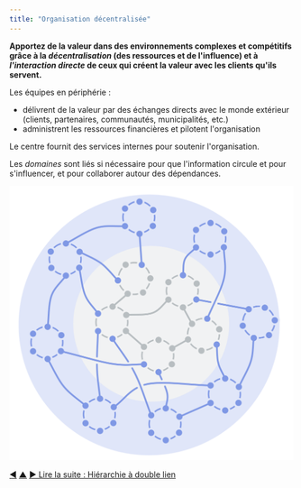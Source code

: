 ```yaml
---
title: "Organisation décentralisée"
---
```



<strong>Apportez de la valeur dans des environnements complexes et compétitifs grâce à la <em>décentralisation</em> (des ressources et de l'influence) et à <em>l'interaction directe</em> de ceux qui créent la valeur avec les clients qu'ils servent.</strong>

Les équipes en périphérie :

- délivrent de la valeur par des échanges directs avec le monde extérieur (clients, partenaires, communautés, municipalités, etc.)
- administrent les ressources financières et pilotent l'organisation

Le centre fournit des services internes pour soutenir l'organisation.

Les <dfn data-info="Domaine: Une zone d'influence, d’activité et de prise de décisions distincte au sein d'une organisation.">domaines</dfn> sont liés si nécessaire pour que l'information circule et pour s'influencer, et pour collaborer autour des dépendances.

![Organisation décentralisée](img/structural-patterns/peach-organization.png)

<div class="bottom-nav">
<a href="delegate-circle.html" title="Retour à : Cercle délégué">◀</a> <a href="organizational-structure.html" title="Remonter: Structurer l&apos;organisation">▲</a> <a href="double-linked-hierarchy.html" title="">▶ Lire la suite : Hiérarchie à double lien</a>
</div>


<script type="text/javascript">
Mousetrap.bind('g n', function() {
    window.location.href = 'double-linked-hierarchy.html';
    return false;
});
</script>

